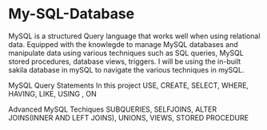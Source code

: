 # My-SQL-Database
MySQL is a structured Query language that works well when using relational data.
Equipped with the knowlegde to manage MySQL databases and manipulate data using various techniques such as SQL queries, 
MySQL stored procedures, database views, triggers. I will be using the in-built sakila database in mySQL to navigate the various techniques in 
mySQL.

MySQL Query Statements In this project
USE,
CREATE,
SELECT,
WHERE,
HAVING,
LIKE,
USING ,
ON

Advanced MySQL Techiques
SUBQUERIES,
SELFJOINS,
ALTER JOINS(INNER AND LEFT JOINS),
UNIONS,
VIEWS,
STORED PROCEDURE


